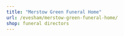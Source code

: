 ```yaml
---
title: "Merstow Green Funeral Home"
url: /evesham/merstow-green-funeral-home/
shop: funeral directors
---
```

